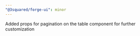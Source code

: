 ```yaml
---
"@3squared/forge-ui": minor
---
```


Added props for pagination on the table component for further customization
